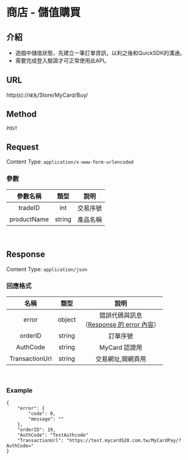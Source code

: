 # 商店 - 儲值購買

## 介紹

- 遊戲中儲值狀態，先建立一筆訂單資訊，以利之後和QuickSDK的溝通。
- 需要完成登入驗證才可正常使用此API。

## URL

http(s)://`域名`/Store/MyCard/Buy/

## Method

`POST`

## Request

Content Type: `application/x-www-form-urlencoded`

### 參數

| 參數名稱 | 類型 | 說明 |
|:-:|:-:|:-:|
| tradeID | int | 交易序號 |
| productName | string | 產品名稱 |

<br>

## Response

Content Type: `application/json`

### 回應格式

| 名稱 | 類型 | 說明 |
|:-:|:-:|:-:|
| error | object | 錯誤代碼與訊息<br>（[Response 的 error 內容](../response.md#error)） |
| orderID | string | 訂單序號 |
| AuthCode | string | MyCard 認證用 |
| TransactionUrl | string | 交易網址,開網頁用 |
<br>

### Example

	{
		"error": {
			"code": 0,
			"message": ""
		},
		"orderID": 19,
		"AuthCode": "TestAuthcode"
		"TransactionUrl": "https://test.mycard520.com.tw/MyCardPay/?AuthCode="
	}